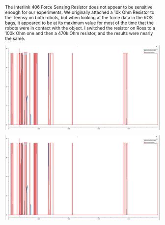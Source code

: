 The Interlink 406 Force Sensing Resistor does not appear to be sensitive enough for our experiments. We originally attached a 10k Ohm Resistor to the Teensy on both robots, but when looking at the force data in the ROS bags, it appeared to be at
its maximum value for most of the time that the robots were in contact with the object. I switched the resistor on Ross to a 100k Ohm one and then a 470k Ohm resistor, and the results were nearly the same. 

![100k Ohm Resistor on Ross](images/470k_ohm_resistor.png)

![470k Ohm Resistor on Ross](images/470k_ohm_resistor.png) 
